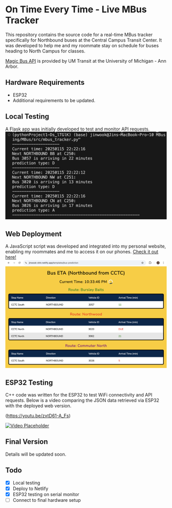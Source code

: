 # On Time Every Time - Live MBus Tracker

This repository contains the source code for a real-time MBus tracker specifically for Northbound buses at the Central Campus Transit Center. It was developed to help me and my roommate stay on schedule for buses heading to North Campus for classes.

[Magic Bus API](https://mbus.ltp.umich.edu/home) is provided by UM Transit at the University of Michigan - Ann Arbor.

## Hardware Requirements
- ESP32
- Additional requirements to be updated.

## Local Testing
A Flask app was initially developed to test and monitor API requests.
![Testing Image](/assets/images/testing.png)

## Web Deployment
A JavaScript script was developed and integrated into my personal website, enabling my roommates and me to access it on our phones. [Check it out here!](https://jinwook-shin.netlify.app/templates/bus-prediction)
![Web Image](/assets/images/web.png)

## ESP32 Testing
C++ code was written for the ESP32 to test WiFi connectivity and API requests. Below is a video comparing the JSON data retrieved via ESP32 with the deployed web version.

(https://youtu.be/zxtD61-A_Fs)

[![Video Placeholder](https://img.youtube.com/vi/zxtD61-A_Fs/0.jpg)](https://youtu.be/zxtD61-A_Fs)

## Final Version
Details will be updated soon.

## Todo

- [x] Local testing
- [x] Deploy to Netlify
- [x] ESP32 testing on serial monitor
- [ ] Connect to final hardware setup
